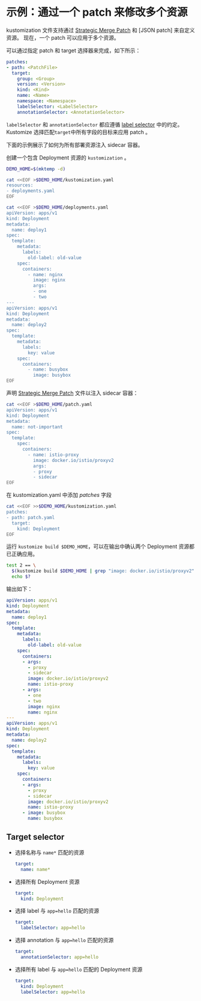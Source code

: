 [Strategic Merge Patch]: https://github.com/kubernetes/community/blob/master/contributors/devel/sig-api-machinery/strategic-merge-patch.md
[JSON patches]: https://tools.ietf.org/html/rfc6902
[label selector]: https://kubernetes.io/docs/concepts/overview/working-with-objects/labels/#label-selectors


# 示例：通过一个 patch 来修改多个资源

kustomization 文件支持通过 [Strategic Merge Patch] 和 [JSON patch] 来自定义资源。 现在，一个 patch 可以应用于多个资源。

可以通过指定 patch 和 target 选择器来完成，如下所示：
```yaml
patches:
- path: <PatchFile>
  target:
    group: <Group>
    version: <Version>
    kind: <Kind>
    name: <Name>
    namespace: <Namespace>
    labelSelector: <LabelSelector>
    annotationSelector: <AnnotationSelector>
```
`labelSelector` 和 `annotationSelector` 都应遵循 [label selector] 中的约定。Kustomize 选择匹配`target`中所有字段的目标来应用 patch 。

下面的示例展示了如何为所有部署资源注入 sidecar 容器。

创建一个包含 Deployment 资源的 `kustomization` 。

<!-- @createDeployment @testAgainstLatestRelease -->
```bash
DEMO_HOME=$(mktemp -d)

cat <<EOF >$DEMO_HOME/kustomization.yaml
resources:
- deployments.yaml
EOF

cat <<EOF >$DEMO_HOME/deployments.yaml
apiVersion: apps/v1
kind: Deployment
metadata:
  name: deploy1
spec:
  template:
    metadata:
      labels:
        old-label: old-value
    spec:
      containers:
        - name: nginx
          image: nginx
          args:
          - one
          - two
---
apiVersion: apps/v1
kind: Deployment
metadata:
  name: deploy2
spec:
  template:
    metadata:
      labels:
        key: value
    spec:
      containers:
        - name: busybox
          image: busybox
EOF
```

声明 [Strategic Merge Patch] 文件以注入 sidecar 容器：

<!-- @addPatch @testAgainstLatestRelease -->
```bash
cat <<EOF >$DEMO_HOME/patch.yaml
apiVersion: apps/v1
kind: Deployment
metadata:
  name: not-important
spec:
  template:
    spec:
      containers:
        - name: istio-proxy
          image: docker.io/istio/proxyv2
          args:
          - proxy
          - sidecar
EOF
```

在 kustomization.yaml 中添加 _patches_ 字段

<!-- @applyPatch @testAgainstLatestRelease -->
```bash
cat <<EOF >>$DEMO_HOME/kustomization.yaml
patches:
- path: patch.yaml
  target:
    kind: Deployment
EOF
```

运行 `kustomize build $DEMO_HOME`，可以在输出中确认两个 Deployment 资源都已正确应用。

<!-- @confirmPatch @testAgainstLatestRelease -->
```bash
test 2 == \
  $(kustomize build $DEMO_HOME | grep "image: docker.io/istio/proxyv2" | wc -l); \
  echo $?
```

输出如下：

```yaml
apiVersion: apps/v1
kind: Deployment
metadata:
  name: deploy1
spec:
  template:
    metadata:
      labels:
        old-label: old-value
    spec:
      containers:
      - args:
        - proxy
        - sidecar
        image: docker.io/istio/proxyv2
        name: istio-proxy
      - args:
        - one
        - two
        image: nginx
        name: nginx
---
apiVersion: apps/v1
kind: Deployment
metadata:
  name: deploy2
spec:
  template:
    metadata:
      labels:
        key: value
    spec:
      containers:
      - args:
        - proxy
        - sidecar
        image: docker.io/istio/proxyv2
        name: istio-proxy
      - image: busybox
        name: busybox
```

## Target selector

- 选择名称与 `name*` 匹配的资源
  ```yaml
  target:
    name: name*
  ```
- 选择所有 Deployment 资源
  ```yaml
  target:
    kind: Deployment
  ```
- 选择 label 与 `app=hello` 匹配的资源
  ```yaml
  target:
    labelSelector: app=hello
  ```
- 选择 annotation 与 `app=hello` 匹配的资源
  ```yaml
  target:
    annotationSelector: app=hello
  ```
- 选择所有 label 与 `app=hello` 匹配的 Deployment 资源
  ```yaml
  target:
    kind: Deployment
    labelSelector: app=hello
  ```